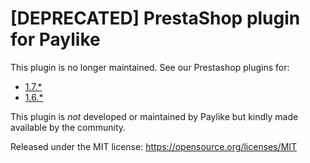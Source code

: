 # [DEPRECATED] PrestaShop plugin for Paylike

This plugin is no longer maintained. See our Prestashop plugins for:

- [1.7.*](https://github.com/paylike/plugin-prestashop-1.7)
- [1.6.*](https://github.com/paylike/plugin-prestashop-1.6)

This plugin is *not* developed or maintained by Paylike but kindly made
available by the community.

Released under the MIT license: https://opensource.org/licenses/MIT
